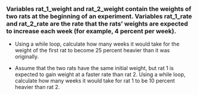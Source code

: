 ### Variables rat_1_weight and rat_2_weight contain the weights of two rats at the beginning of an experiment. Variables rat_1_rate and rat_2_rate are the rate that the rats’ weights are expected to increase each week (for example, 4 percent per week).

- Using a while loop, calculate how many weeks it would take for the weight of the first rat to become 25 percent heavier than it was originally.

- Assume that the two rats have the same initial weight, but rat 1 is expected to gain weight at a faster rate than rat 2. Using a while loop, calculate how many weeks it would take for rat 1 to be 10 percent heavier than rat 2.